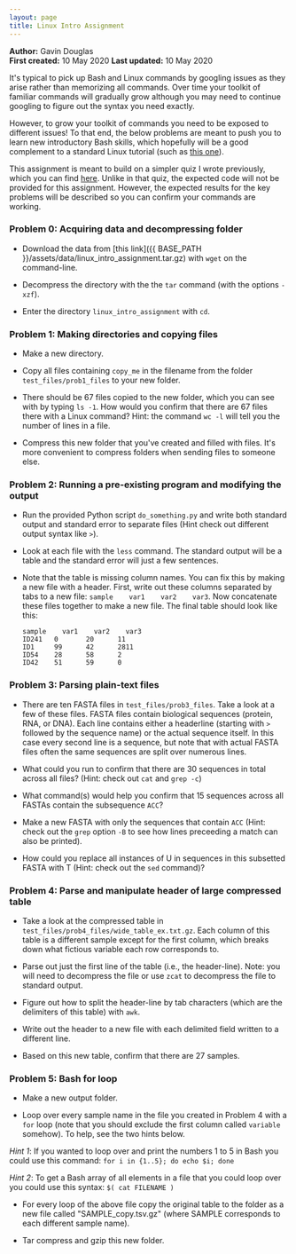 ```yaml
---
layout: page
title: Linux Intro Assignment
---
```


__Author:__ Gavin Douglas  
__First created:__ 10 May 2020
__Last updated:__ 10 May 2020 

It's typical to pick up Bash and Linux commands by googling issues as they arise rather than memorizing all commands. Over time your toolkit of familiar commands will gradually grow although you may need to continue googling to figure out the syntax you need exactly.

However, to grow your toolkit of commands you need to be exposed to different issues! To that end, the below problems are meant to push you to learn new introductory Bash skills, which hopefully will be a good complement to a standard Linux tutorial (such as [this one](http://korflab.ucdavis.edu/bootcamp.html)).

This assignment is meant to build on a simpler quiz I wrote previously, which you can find [here](https://github.com/LangilleLab/microbiome_helper/wiki/Introductory-Linux-Quiz). Unlike in that quiz, the expected code will not be provided for this assignment. However, the expected results for the key problems will be described so you can confirm your commands are working.


### Problem 0: Acquiring data and decompressing folder
* Download the data from [this link]({{ BASE_PATH }}/assets/data/linux_intro_assignment.tar.gz) with `wget` on the command-line.

* Decompress the directory with the the `tar` command (with the options `-xzf`).  

* Enter the directory `linux_intro_assignment` with `cd`.


### Problem 1: Making directories and copying files
* Make a new directory.  

* Copy all files containing `copy_me` in the filename from the folder `test_files/prob1_files` to your new folder.  

* There should be 67 files copied to the new folder, which you can see with by typing `ls -1`. How would you confirm that there are 67 files there 
with a Linux command? Hint: the command `wc -l` will tell you the number of lines in a file.

* Compress this new folder that you've created and filled with files. It's more convenient to compress folders when sending files to someone else.


### Problem 2: Running a pre-existing program and modifying the output
* Run the provided Python script `do_something.py` and write both standard output and standard error to separate files (Hint check out different output syntax like `>`).  

* Look at each file with the `less` command. The standard output will be a table and the standard error will just a few sentences.  

* Note that the table is missing column names. You can fix this by making a new file with a header. First, write out these columns separated by tabs to a new file: `sample    var1    var2    var3`. Now concatenate these files together to make a new file. The final table should look like this:

      sample    var1    var2    var3   
      ID241   0       20      11  
      ID1     99      42      2811   
      ID54    28      58      2  
      ID42    51      59      0  


### Problem 3: Parsing plain-text files
* There are ten FASTA files in `test_files/prob3_files`. Take a look at a few of these files. FASTA files contain biological sequences (protein, RNA, or DNA). Each line contains either a headerline (starting with `>` followed by the sequence name) or the actual sequence itself. In this case every second line is a sequence, but note that with actual FASTA files often the same sequences are split over numerous lines.  

* What could you run to confirm that there are 30 sequences in total across all files? (Hint: check out `cat` and `grep -c`)  

* What command(s) would help you confirm that 15 sequences across all FASTAs contain the subsequence `ACC`?  

* Make a new FASTA with only the sequences that contain `ACC` (Hint: check out the `grep` option `-B` to see how lines preceeding a match can also be printed). 

* How could you replace all instances of U in sequences in this subsetted FASTA with T (Hint: check out the `sed` command)?  


### Problem 4: Parse and manipulate header of large compressed table
* Take a look at the compressed table in `test_files/prob4_files/wide_table_ex.txt.gz`. Each column of this table is a different sample except for the first column, which breaks down what fictious variable each row corresponds to.  

*  Parse out just the first line of the table (i.e., the header-line). Note: you will need to decompress the file or use `zcat` to decompress the file to standard output.

* Figure out how to split the header-line by tab characters (which are the delimiters of this table) with `awk`.
* Write out the header to a new file with each delimited field written to a different line.  
  
* Based on this new table, confirm that there are 27 samples.  


### Problem 5: Bash for loop
* Make a new output folder.

* Loop over every sample name in the file you created in Problem 4 with a `for` loop (note that you should exclude the first column called `variable` somehow). To help, see the two hints below.
  
*Hint 1*: If you wanted to loop over and print the numbers 1 to 5 in Bash you could use this command: `for i in {1..5}; do echo $i; done`
  
*Hint 2*: To get a Bash array of all elements in a file that you could loop over you could use this syntax: `$( cat FILENAME )`
  
* For every loop of the above file copy the original table to the folder as a new file called "SAMPLE_copy.tsv.gz" (where SAMPLE corresponds to each different sample name).

* Tar compress and gzip this new folder.
